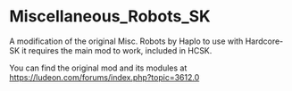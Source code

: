 # Miscellaneous_Robots_SK
A modification of the original Misc. Robots by Haplo to use with Hardcore-SK
it requires the main mod to work, included in HCSK.

You can find the original mod and its modules at
https://ludeon.com/forums/index.php?topic=3612.0
